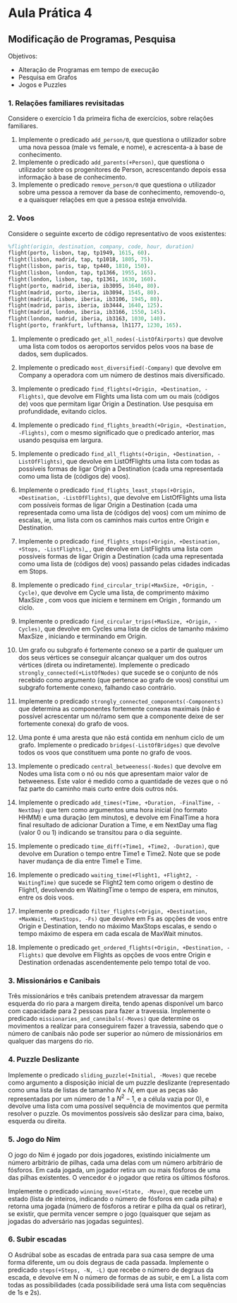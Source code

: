 # Aula Prática 4

## Modificação de Programas, Pesquisa

Objetivos:

- Alteração de Programas em tempo de execução
- Pesquisa em Grafos
- Jogos e Puzzles

### 1. Relações familiares revisitadas

Considere o exercício 1 da primeira ficha de exercícios, sobre relações familiares.

1. Implemente o predicado `add_person/0`, que questiona o utilizador sobre uma nova pessoa (male vs female, e nome), e acrescenta-a à base de conhecimento.
2. Implemente o predicado `add_parents(+Person)`, que questiona o utilizador sobre os progenitores de Person, acrescentando depois essa informação à base de conhecimento.
3. Implemente o predicado `remove_person/0` que questiona o utilizador sobre uma pessoa a remover da base de conhecimento, removendo-o, e a quaisquer relações em que a pessoa esteja envolvida.

### 2. Voos

Considere o seguinte excerto de código representativo de voos existentes:

```prolog
%flight(origin, destination, company, code, hour, duration)
flight(porto, lisbon, tap, tp1949, 1615, 60).
flight(lisbon, madrid, tap, tp1018, 1805, 75).
flight(lisbon, paris, tap, tp440, 1810, 150).
flight(lisbon, london, tap, tp1366, 1955, 165).
flight(london, lisbon, tap, tp1361, 1630, 160).
flight(porto, madrid, iberia, ib3095, 1640, 80).
flight(madrid, porto, iberia, ib3094, 1545, 80).
flight(madrid, lisbon, iberia, ib3106, 1945, 80).
flight(madrid, paris, iberia, ib3444, 1640, 125).
flight(madrid, london, iberia, ib3166, 1550, 145).
flight(london, madrid, iberia, ib3163, 1030, 140).
flight(porto, frankfurt, lufthansa, lh1177, 1230, 165).
```

1. Implemente o predicado `get_all_nodes(-ListOfAirports)` que devolve uma lista com todos os aeroportos servidos pelos voos na base de dados, sem duplicados.

2. Implemente o predicado `most_diversified(-Company)` que devolve em Company a operadora com um número de destinos mais diversificado.

3. Implemente o predicado `find_flights(+Origin, +Destination, -Flights)`, que devolve em Flights uma lista com um ou mais (códigos de) voos que permitam ligar Origin a Destination. Use pesquisa em profundidade, evitando ciclos.

4. Implemente o predicado `find_flights_breadth(+Origin, +Destination, -Flights)`, com o mesmo significado que o predicado anterior, mas usando pesquisa em largura.

5. Implemente o predicado `find_all_flights(+Origin, +Destination, -ListOfFlights)`, que devolve em ListOfFlights uma lista com todas as possíveis formas de ligar Origin a Destination (cada uma representada como uma lista de (códigos de) voos).

6. Implemente o predicado `find_flights_least_stops(+Origin, +Destination, -ListOfFlights)`, que devolve em ListOfFlights uma lista com possíveis formas de ligar Origin a Destination (cada uma representada como uma lista de (códigos de) voos) com um mínimo de escalas, ie, uma lista com os caminhos mais curtos entre Origin e Destination.

7. Implemente o predicado `find_flights_stops(+Origin, +Destination, +Stops, -ListFlights)`_ , que devolve em ListFlights uma lista com possíveis formas de ligar Origin a Destination (cada uma representada como uma lista de (códigos de) voos) passando pelas cidades indicadas em Stops.

8. Implemente o predicado `find_circular_trip(+MaxSize, +Origin, -Cycle)`, que devolve em Cycle uma lista, de comprimento máximo MaxSize , com voos que iniciem e terminem em Origin , formando um ciclo.

9. Implemente o predicado `find_circular_trips(+MaxSize, +Origin, -Cycles)`, que devolve em Cycles uma lista de ciclos de tamanho máximo MaxSize , iniciando e terminando em Origin.

10. Um grafo ou subgrafo é fortemente conexo se a partir de qualquer um dos seus vértices se conseguir alcançar qualquer um dos outros vértices (direta ou indiretamente). Implemente o predicado `strongly_connected(+ListOfNodes)` que sucede se o conjunto de nós recebido como argumento (que pertence ao grafo de voos) constitui um subgrafo fortemente conexo, falhando caso contrário.

11. Implemente o predicado `strongly_connected_components(-Components)` que determina as componentes fortemente conexas maximais (não é possível acrescentar um nó/ramo sem que a componente deixe de ser fortemente conexa) do grafo de voos.

12. Uma ponte é uma aresta que não está contida em nenhum ciclo de um grafo. Implemente o predicado `bridges(-ListOfBridges)` que devolve todos os voos que constituem uma ponte no grafo de voos.

13. Implemente o predicado `central_betweeness(-Nodes)` que devolve em Nodes uma lista com o nó ou nós que apresentam maior valor de betweeness. Este valor é medido como a quantidade de vezes que o nó faz parte do caminho mais curto entre dois outros nós.

14. Implemente o predicado `add_times(+Time, +Duration, -FinalTime, -NextDay)` que tem como argumentos uma hora inicial (no formato HHMM) e uma duração (em minutos), e devolve em FinalTime a hora final resultado de adicionar Duration a Time, e em NextDay uma flag (valor 0 ou 1) indicando se transitou para o dia seguinte.

15. Implemente o predicado `time_diff(+Time1, +Time2, -Duration)`, que devolve em Duration o tempo entre Time1 e Time2. Note que se pode haver mudança de dia entre Time1 e Time.

16. Implemente o predicado `waiting_time(+Flight1, +Flight2, -WaitingTime)` que sucede se Flight2 tem como origem o destino de Flight1, devolvendo em WaitingTime o tempo de espera, em minutos, entre os dois voos.

17. Implemente o predicado `filter_flights(+Origin, +Destination, +MaxWait, +MaxStops, -Fs)` que devolve em Fs as opções de voos entre Origin e Destination, tendo no máximo MaxStops escalas, e sendo o tempo máximo de espera em cada escala de MaxWait minutos.

18. Implemente o predicado `get_ordered_flights(+Origin, +Destination, -Flights)` que devolve em Flights as opções de voos entre Origin e Destination ordenadas ascendentemente pelo tempo total de voo.

### 3. Missionários e Canibais

Três missionários e três canibais pretendem atravessar da margem esquerda do rio para a margem direita, tendo apenas disponível um barco com capacidade para 2 pessoas para fazer a travessia. Implemente o predicado `missionaries_and_cannibals(-Moves)` que determine os movimentos a realizar para conseguirem fazer a travessia, sabendo que o número de canibais não pode ser superior ao número de missionários em qualquer das margens do rio.

### 4. Puzzle Deslizante

Implemente o predicado `sliding_puzzle(+Initial, -Moves)` que recebe como argumento a disposição inicial de um puzzle deslizante (representado como uma lista de listas de tamanho $N \times N$, em que as peças são representadas por um número de $1$ a $N^2 - 1$, e a célula vazia por 0), e devolve uma lista com uma possível sequência de movimentos que permita resolver o puzzle. Os movimentos possíveis são deslizar para cima, baixo, esquerda ou direita.

### 5. Jogo do Nim

O jogo do Nim é jogado por dois jogadores, existindo inicialmente um número arbitrário de pilhas, cada uma delas com um número arbitrário de fósforos. Em cada jogada, um jogador retira um ou mais fósforos de uma das pilhas existentes. O vencedor é o jogador que retira os últimos fósforos.

Implemente o predicado `winning_move(+State, -Move)`, que recebe um estado (lista de inteiros, indicando o número de fósforos em cada pilha) e retorna uma jogada (número de fósforos a retirar e pilha da qual os retirar), se existir, que permita vencer sempre o jogo (quaisquer que sejam as jogadas do adversário nas jogadas seguintes).

### 6. Subir escadas

O Asdrúbal sobe as escadas de entrada para sua casa sempre de uma forma diferente, um ou dois degraus de cada passada. Implemente o predicado `steps(+Steps, -N, -L)` que recebe o número de degraus da escada, e devolve em N o número de formas de as subir, e em L a lista com todas as possibilidades (cada possibilidade será uma lista com sequências de 1s e 2s).
